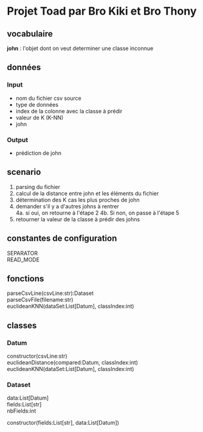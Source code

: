 Projet Toad par Bro Kiki et Bro Thony
=====================================

## vocabulaire

**john** : l'objet dont on veut determiner une classe inconnue

## données

### Input
- nom du fichier csv source
- type de données
- index de la colonne avec la classe à prédir
- valeur de K (K-NN)
- john

### Output
- prédiction de john

## scenario

1. parsing du fichier
2. calcul de la distance entre john et les éléments du fichier
3. détermination des K cas les plus proches de john
4. demander s'il y a d'autres johns à rentrer  
   4a. si oui, on retourne à l'étape 2
   4b. Si non, on passe à l'étape 5
5. retourner la valeur de la classe à prédir des johns

## constantes de configuration
SEPARATOR  
READ_MODE

## fonctions
parseCsvLine(csvLine:str):Dataset  
parseCsvFile(filename:str)  
euclideanKNN(dataSet:List[Datum], classIndex:int)  

## classes

### Datum
constructor(csvLine:str)  
euclideanDistance(compared:Datum, classIndex:int)  
euclideanKNN(dataSet:List[Datum], classIndex:int)  

### Dataset

data:List[Datum]  
fields:List[str]  
nbFields:int  

constructor(fields:List[str], data:List[Datum])  


